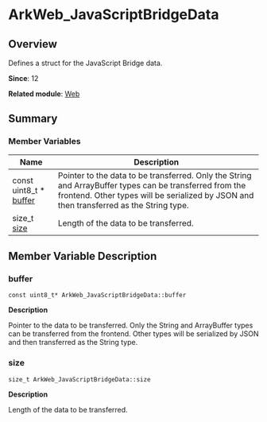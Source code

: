 # ArkWeb_JavaScriptBridgeData


## Overview

Defines a struct for the JavaScript Bridge data.

**Since**: 12

**Related module**: [Web](_web.md)


## Summary


### Member Variables

| Name| Description| 
| -------- | -------- |
| const uint8_t \* [buffer](#buffer) | Pointer to the data to be transferred. Only the String and ArrayBuffer types can be transferred from the frontend. Other types will be serialized by JSON and then transferred as the String type. | 
| size_t [size](#size) | Length of the data to be transferred. | 


## Member Variable Description


### buffer

```
const uint8_t* ArkWeb_JavaScriptBridgeData::buffer
```
**Description**

Pointer to the data to be transferred. Only the String and ArrayBuffer types can be transferred from the frontend. Other types will be serialized by JSON and then transferred as the String type.


### size

```
size_t ArkWeb_JavaScriptBridgeData::size
```
**Description**

Length of the data to be transferred.
